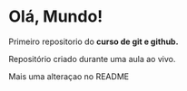 # Olá, Mundo!
 Primeiro repositorio do **curso de git e github.**

 Repositório criado durante uma aula ao vivo.

 Mais uma alteraçao no README
